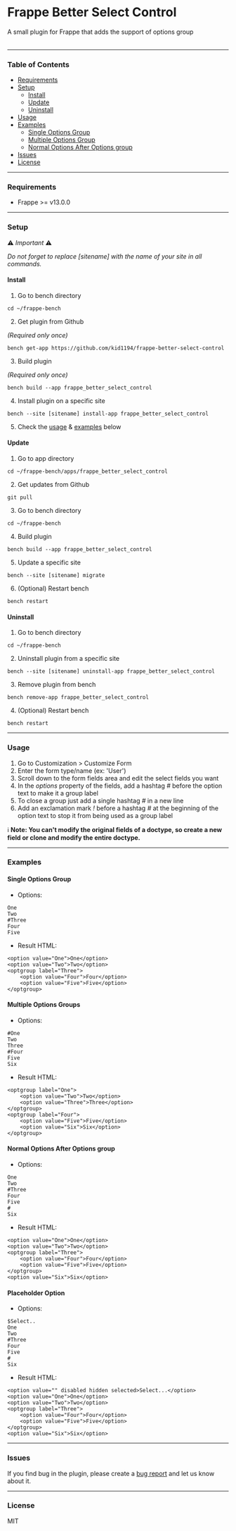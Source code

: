 # Frappe Better Select Control

A small plugin for Frappe that adds the support of options group <optgroup> to the select control.

---

### Table of Contents
- [Requirements](#requirements)
- [Setup](#setup)
  - [Install](#install)
  - [Update](#update)
  - [Uninstall](#uninstall)
- [Usage](#usage)
- [Examples](#examples)
  - [Single Options Group](#single-options-group)
  - [Multiple Options Group](#multiple-options-groups)
  - [Normal Options After Options group](#normal-options-after-options-group)
- [Issues](#issues)
- [License](#license)

---

### Requirements
- Frappe >= v13.0.0

---

### Setup

⚠️ *Important* ⚠️

*Do not forget to replace [sitename] with the name of your site in all commands.*

#### Install
1. Go to bench directory

```
cd ~/frappe-bench
```

2. Get plugin from Github

*(Required only once)*

```
bench get-app https://github.com/kid1194/frappe-better-select-control
```

3. Build plugin

*(Required only once)*

```
bench build --app frappe_better_select_control
```

4. Install plugin on a specific site

```
bench --site [sitename] install-app frappe_better_select_control
```

5. Check the [usage](#usage) & [examples](#examples) below

#### Update
1. Go to app directory

```
cd ~/frappe-bench/apps/frappe_better_select_control
```

2. Get updates from Github

```
git pull
```

3. Go to bench directory

```
cd ~/frappe-bench
```

4. Build plugin

```
bench build --app frappe_better_select_control
```

5. Update a specific site

```
bench --site [sitename] migrate
```

6. (Optional) Restart bench

```
bench restart
```

#### Uninstall
1. Go to bench directory

```
cd ~/frappe-bench
```

2. Uninstall plugin from a specific site

```
bench --site [sitename] uninstall-app frappe_better_select_control
```

3. Remove plugin from bench

```
bench remove-app frappe_better_select_control
```

4. (Optional) Restart bench

```
bench restart
```

---

### Usage
1. Go to Customization > Customize Form
2. Enter the form type/name (ex: 'User')
3. Scroll down to the form fields area and edit the select fields you want
4. In the *options* property of the fields, add a hashtag *#* before the option text to make it a group label
5. To close a group just add a single hashtag *#* in a new line
6. Add an exclamation mark *!* before a hashtag *#* at the beginning of the option text to stop it from being used as a group label

ℹ️ **Note: You can't modify the original fields of a doctype, so create a new field or clone and modify the entire doctype.**

---

### Examples

#### Single Options Group
- Options:
```
One
Two
#Three
Four
Five
```
- Result HTML:
```
<option value="One">One</option>
<option value="Two">Two</option>
<optgroup label="Three">
    <option value="Four">Four</option>
    <option value="Five">Five</option>
</optgroup>
```

#### Multiple Options Groups
- Options:
```
#One
Two
Three
#Four
Five
Six
```
- Result HTML:
```
<optgroup label="One">
    <option value="Two">Two</option>
    <option value="Three">Three</option>
</optgroup>
<optgroup label="Four">
    <option value="Five">Five</option>
    <option value="Six">Six</option>
</optgroup>
```

#### Normal Options After Options group
- Options:

```
One
Two
#Three
Four
Five
#
Six
```
- Result HTML:
```
<option value="One">One</option>
<option value="Two">Two</option>
<optgroup label="Three">
    <option value="Four">Four</option>
    <option value="Five">Five</option>
</optgroup>
<option value="Six">Six</option>
```

#### Placeholder Option
- Options:

```
$Select..
One
Two
#Three
Four
Five
#
Six
```
- Result HTML:
```
<option value="" disabled hidden selected>Select...</option>
<option value="One">One</option>
<option value="Two">Two</option>
<optgroup label="Three">
    <option value="Four">Four</option>
    <option value="Five">Five</option>
</optgroup>
<option value="Six">Six</option>
```

---

### Issues
If you find bug in the plugin, please create a [bug report](https://github.com/kid1194/frappe-better-select-control/issues/new?assignees=kid1194&labels=bug&template=bug_report.md&title=%5BBUG%5D) and let us know about it.

---

### License
MIT
